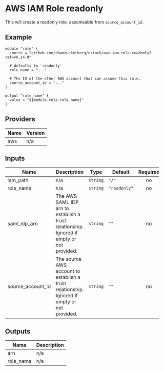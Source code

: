 # AWS IAM Role readonly

This will create a readonly role, assumeable from `source_account_id`.

## Example

```hcl
module "role" {
  source = "github.com/chanzuckerberg/cztack/aws-iam-role-readonly?ref=v0.14.0"

  # defaults to 'readonly'
  role_name = "..."

  # The ID of the other AWS account that can assume this role.
  source_account_id = "..."
}

output "role_name" {
  value = "${module.role.role_name}"
}
```

<!-- START -->
## Providers

| Name | Version |
|------|---------|
| aws | n/a |

## Inputs

| Name | Description | Type | Default | Required |
|------|-------------|------|---------|:-----:|
| iam\_path | n/a | `string` | `"/"` | no |
| role\_name | n/a | `string` | `"readonly"` | no |
| saml\_idp\_arn | The AWS SAML IDP arn to establish a trust relationship. Ignored if empty or not provided. | `string` | `""` | no |
| source\_account\_id | The source AWS account to establish a trust relationship. Ignored if empty or not provided. | `string` | `""` | no |

## Outputs

| Name | Description |
|------|-------------|
| arn | n/a |
| role\_name | n/a |

<!-- END -->
